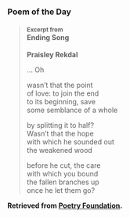 ### Poem of the Day

> #### <span style="font-size: smaller;">Excerpt from</span><br>Ending Song
> **Praisley Rekdal**
> 
> &hellip; Oh
> 
> wasn’t that the point  
> of love: to join the end  
> to its beginning, save  
> some semblance of a whole  
> 
> by splitting it to half?  
> Wasn’t that the hope  
> with which he sounded out  
> the weakened wood
> 
> before he cut, the care  
> with which you bound  
> the fallen branches up  
> once he let them go?

**Retrieved from [Poetry Foundation](https://www.poetryfoundation.org/poetrymagazine/poems/1668138/ending-song).**